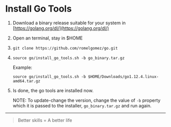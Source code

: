 # Install Go Tools

1) Download a binary release suitable for your system in [https://golang.org/dl/](https://golang.org/dl/)

2) Open an terminal, stay in $HOME
3) `git clone https://github.com/romelgomez/go.git`
4) `source go/install_go_tools.sh -b go_binary.tar.gz`
  
    Example:

    `source go/install_go_tools.sh -b $HOME/Downloads/go1.12.4.linux-amd64.tar.gz`

5) Is done, the go tools are installed now.

    NOTE:  To update-change the version, change the value of `-b` property which it is passed to the installer, `go_binary.tar.gz` and run again.

---

> Better skills = A better life
